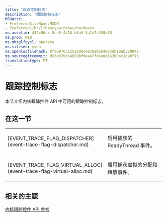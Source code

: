```yaml
---
title: "跟踪控制标志"
description: "跟踪控制标志"
MSHAttr:
- PreferredSiteName:MSDN
- PreferredLib:/library/windows/hardware
ms.assetid: 432c86ac-5ca9-4d18-b5a9-3a2a7c358a38
ms.prod: W10
ms.mktglfcycl: operate
ms.sitesec: msdn
ms.openlocfilehash: 0fd6976c125a2ddc6036a0104e83eb10ab320042
ms.sourcegitcommit: d33e870dc4850bf0ea47fdae0d163b04c1c90f15
translationtype: MT
---
```

# <a name="trace-control-flags"></a>跟踪控制标志


本节介绍内核跟踪控件 API 中可用的跟踪控制标志。

## <a name="in-this-section"></a>在这一节


<table>
<colgroup>
<col width="50%" />
<col width="50%" />
</colgroup>
<tbody>
<tr class="odd">
<td><p>[EVENT_TRACE_FLAG_DISPATCHER](event-trace-flag-dispatcher.md)</p></td>
<td><p>启用捕获的 ReadyThread 事件。</p></td>
</tr>
<tr class="even">
<td><p>[EVENT_TRACE_FLAG_VIRTUAL_ALLOC](event-trace-flag-virtual-alloc.md)</p></td>
<td><p>启用捕获虚拟的分配和释放事件。</p></td>
</tr>
</tbody>
</table>

 

## <a name="related-topics"></a>相关的主题


[内核跟踪控件 API 参考](kernel-trace-control-api-reference.md)

 

 







